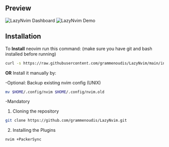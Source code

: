 ## Preview

![LazyNvim Dashboard](https://i.imgur.com/uPWPPyP.png)
![LazyNvim Demo](https://i.imgur.com/9ftNxYJ.png)

## Installation

To **Install** neovim run this command:
(make sure you have git and bash installed before running)

```bash
curl -s https://raw.githubusercontent.com/grammenoudis/LazyNvim/main/install.sh | bash -s
```

**OR**
Install it manually by:

-Optional: Backup existing nvim config (UNIX)

```bash
mv $HOME/.config/nvim $HOME/.config/nvim.old
```

-Mandatory

1. Cloning the repository

```bash
git clone https://github.com/grammenoudis/LazyNvim.git
```

2. Installing the Plugins

```bash
nvim +PackerSync
```
